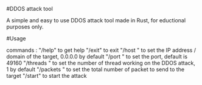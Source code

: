 #DDOS attack tool

A simple and easy to use DDOS attack tool made in Rust, for eductional purposes only.

#Usage

commands : 
"/help" to get help
"/exit" to exit
"/host <value>" to set the IP address / domain of the target, 0.0.0.0 by default
"/port <value>" to set the port, default is 49160
"/threads <value>" to set the number of thread working on the DDOS attack, 1 by default
"/packets <value>" to set the total number of packet to send to the target
"/start" to start the attack
